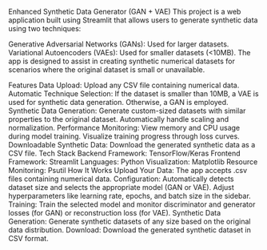 Enhanced Synthetic Data Generator (GAN + VAE)
This project is a web application built using Streamlit that allows users to generate synthetic data using two techniques:

Generative Adversarial Networks (GANs): Used for larger datasets.
Variational Autoencoders (VAEs): Used for smaller datasets (<10MB).
The app is designed to assist in creating synthetic numerical datasets for scenarios where the original dataset is small or unavailable.

Features
Data Upload: Upload any CSV file containing numerical data.
Automatic Technique Selection:
If the dataset is smaller than 10MB, a VAE is used for synthetic data generation.
Otherwise, a GAN is employed.
Synthetic Data Generation:
Generate custom-sized datasets with similar properties to the original dataset.
Automatically handle scaling and normalization.
Performance Monitoring:
View memory and CPU usage during model training.
Visualize training progress through loss curves.
Downloadable Synthetic Data: Download the generated synthetic data as a CSV file.
Tech Stack
Backend Framework: TensorFlow/Keras
Frontend Framework: Streamlit
Languages: Python
Visualization: Matplotlib
Resource Monitoring: Psutil
How It Works
Upload Your Data:
The app accepts .csv files containing numerical data.
Configuration:
Automatically detects dataset size and selects the appropriate model (GAN or VAE).
Adjust hyperparameters like learning rate, epochs, and batch size in the sidebar.
Training:
Train the selected model and monitor discriminator and generator losses (for GAN) or reconstruction loss (for VAE).
Synthetic Data Generation:
Generate synthetic datasets of any size based on the original data distribution.
Download:
Download the generated synthetic dataset in CSV format.
